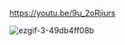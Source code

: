 https://youtu.be/9u_2oRjiurs




![ezgif-3-49db4ff08b](https://github.com/user-attachments/assets/cd5c46a5-eef6-4985-942c-c1906759f09f)
